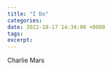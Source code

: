 ```yaml
---
title: "I Do"
categories: 
date: 2022-10-17 14:34:00 +0800
tags: 
excerpt: 
---
```


Charlie Mars






